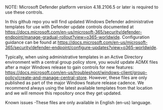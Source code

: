 NOTE: Microsoft Defender platform version 4.18.2106.5 or later is required to use these controls.

In this github repo you will find updated Windows Defender administrative templates for use with Defender update controls documented at https://docs.microsoft.com/en-us/microsoft-365/security/defender-endpoint/manage-gradual-rollout?view=o365-worldwide. Configuration guidance can be found at https://docs.microsoft.com/en-us/microsoft-365/security/defender-endpoint/configure-updates?view=o365-worldwide.

Typically, when using administrative templates in an Active Directory environment with a central group policy store, you would update ADMX files after a major Windows release to gain controls for new features: https://docs.microsoft.com/en-us/troubleshoot/windows-client/group-policy/create-and-manage-central-store. However, these files are only published as part of the major Windows feature release cadence. We recommend always using the latest available templates from that location and we will remove this repository once they get updated.

Known issues
-These files are only available in English (en-us) language.

